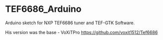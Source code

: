# TEF6686_Arduino
Arduino sketch for NXP TEF6686 tuner and TEF-GTK Software.

His version was the base - VoXiTPro https://github.com/voxit1512/Tef6686
